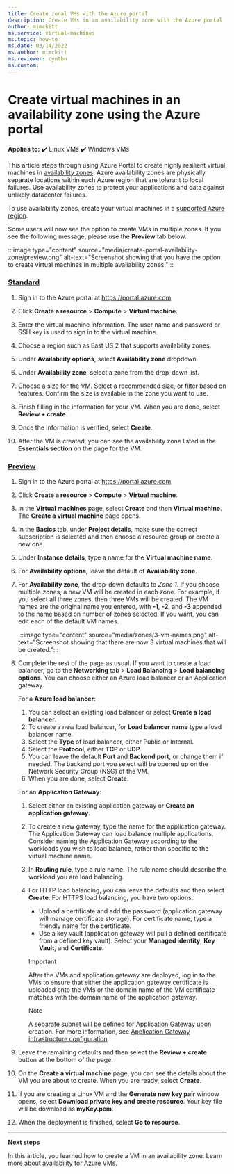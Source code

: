 ```yaml
---
title: Create zonal VMs with the Azure portal 
description: Create VMs in an availability zone with the Azure portal
author: mimckitt
ms.service: virtual-machines
ms.topic: how-to
ms.date: 03/14/2022
ms.author: mimckitt
ms.reviewer: cynthn
ms.custom: 
---
```


# Create virtual machines in an availability zone using the Azure portal

**Applies to:** :heavy_check_mark: Linux VMs :heavy_check_mark: Windows VMs

This article steps through using Azure Portal to create highly resilient virtual machines in [availability zones](../availability-zones/az-overview.md). Azure availability zones are physically separate locations within each Azure region that are tolerant to local failures. Use availability zones to protect your applications and data against unlikely datacenter failures.

To use availability zones, create your virtual machines in a [supported Azure region](../availability-zones/az-region.md).

Some users will now see the option to create VMs in multiple zones. If you see the following message, please use the **Preview** tab below.

:::image type="content" source="media/create-portal-availability-zone/preview.png" alt-text="Screenshot showing that you have the option to create virtual machines in multiple availability zones.":::

### [Standard](#tab/standard)

1. Sign in to the Azure portal at https://portal.azure.com.

1. Click **Create a resource** > **Compute** > **Virtual machine**. 

3. Enter the virtual machine information. The user name and password or SSH key is used to sign in to the virtual machine.  

4. Choose a region such as East US 2 that supports availability zones. 

5. Under **Availability options**, select **Availability zone** dropdown. 

1. Under **Availability zone**, select a zone from the drop-down list.
        
4. Choose a size for the VM. Select a recommended size, or filter based on features. Confirm the size is available in the zone you want to use.

6. Finish filling in the information for your VM. When you are done, select **Review + create**.

7. Once the information is verified, select **Create**.

1. After the VM is created, you can see the availability zone listed in the **Essentials section** on the page for the VM.


### [Preview](#tab/preview)

1. Sign in to the Azure portal at https://portal.azure.com.

1. Click **Create a resource** > **Compute** > **Virtual machine**. 

1. In the **Virtual machines** page, select **Create** and then **Virtual machine**.  The **Create a virtual machine** page opens.

1. In the **Basics** tab, under **Project details**, make sure the correct subscription is selected and then choose a resource group or create a new one.

1. Under **Instance details**, type a name for the **Virtual machine name**.
1. For **Availability options**, leave the default of **Availability zone**.
1. For **Availability zone**, the drop-down defaults to *Zone 1*. If you choose multiple zones, a new VM will be created in each zone. For example, if you select all three zones, then three VMs will be created. The VM names are the original name you entered, with **-1**, **-2**, and **-3** appended to the name based on number of zones selected. If you want, you can edit each of the default VM names.

   :::image type="content" source="media/zones/3-vm-names.png" alt-text="Screenshot showing that there are now 3 virtual machines that will be created.":::

1. Complete the rest of the page as usual. If you want to create a load balancer, go to the **Networking** tab > **Load Balancing** > **Load balancing options**. You can choose either an Azure load balancer or an Application gateway.
   
   For a **Azure load balancer**:

   1. You can select an existing load balancer or select **Create a load balancer**.
   2. To create a new load balancer, for **Load balancer name** type a load balancer name.
   3. Select the **Type** of load balancer, either Public or Internal.
   4. Select the **Protocol**, either **TCP** or **UDP**.
   5. You can leave the default **Port** and **Backend port**, or change them if needed. The backend port you select will be opened up on the Network Security Group (NSG) of the VM.
   6. When you are done, select **Create**.
   
   For an **Application Gateway**:

   1. Select either an existing application gateway or **Create an application gateway**.
   2. To create a new gateway, type the name for the application gateway. The Application Gateway can load balance multiple applications. Consider naming the Application Gateway according to the workloads you wish to load balance, rather than specific to the virtual machine name.
   3. In **Routing rule**, type a rule name. The rule name should describe the workload you are load balancing.
   4. For HTTP load balancing, you can leave the defaults and then select **Create**. For HTTPS load balancing, you have two options:
        
        - Upload a certificate and add the password (application gateway will manage certificate storage). For certificate name, type a friendly name for the certificate.
        - Use a key vault (application gateway will pull a defined certificate from a defined key vault). Select your **Managed identity**, **Key Vault**, and **Certificate**. 
        
        > [!IMPORTANT]
        > After the VMs and application gateway are deployed, log in to the VMs to ensure that either the application gateway certificate is uploaded onto the VMs or the domain name of the VM certificate matches with the domain name of the application gateway.

        > [!NOTE]
        > A separate subnet will be defined for Application Gateway upon creation. For more information, see [Application Gateway infrastructure configuration](../application-gateway/configuration-infrastructure.md).

1. Leave the remaining defaults and then select the **Review + create** button at the bottom of the page.

1. On the **Create a virtual machine** page, you can see the details about the VM you are about to create. When you are ready, select **Create**.

1. If you are creating a Linux VM and the **Generate new key pair** window opens, select **Download private key and create resource**. Your key file will be download as **myKey.pem**.

1. When the deployment is finished, select **Go to resource**.
---

    
**Next steps**

In this article, you learned how to create a VM in an availability zone. Learn more about [availability](availability.md) for Azure VMs.
